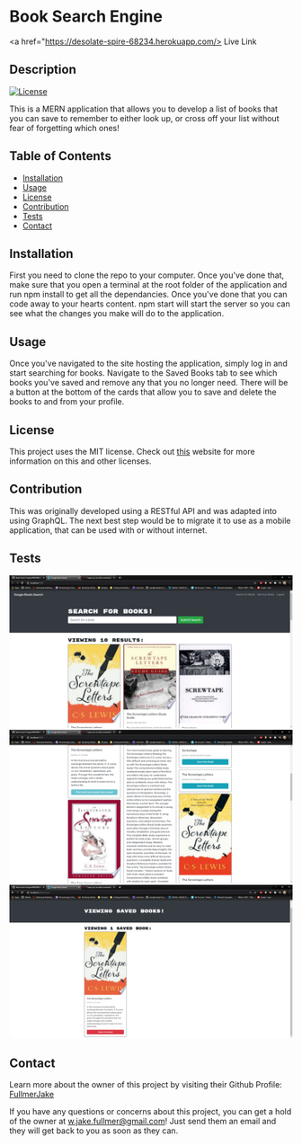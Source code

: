  # Book Search Engine

<a href="https://desolate-spire-68234.herokuapp.com/> Live Link </a>

  ## Description
  [![License](https://img.shields.io/badge/License-MIT-<Green>.svg)](https://shields.io/)

  This is a MERN application that allows you to develop a list of books that you can save to remember to either look up, or cross off your list without fear of forgetting which ones!

  ## Table of Contents
  * [Installation](#installation)
  * [Usage](#usage)
  * [License](#license)
  * [Contribution](#contribution)
  * [Tests](#tests)
  * [Contact](#contact)

  ## Installation
  First you need to clone the repo to your computer. Once you've done that, make sure that you open a terminal at the root folder of the application and run npm install to get all the dependancies. Once you've done that you can code away to your hearts content. npm start will start the server so you can see what the changes you make will do to the application. 

  ## Usage
  Once you've navigated to the site hosting the application, simply log in and start searching for books. Navigate to the Saved Books tab to see which books you've saved and remove any that you no longer need. There will be a button at the bottom of the cards that allow you to save and delete the books to and from your profile. 

  ## License
  This project uses the MIT license. Check out <a href="https://choosealicense.com">this</a> website for more information on this and other licenses. 

  ## Contribution
  This was originally developed using a RESTful API and was adapted into using GraphQL. The next best step would be to migrate it to use as a mobile application, that can be used with or without internet. 

  ## Tests
  ![Demo1](screenshot1.png)
  ![Demo2](screenshot2.png)
  ![Demo3](screenshot3.png)

  
  ## Contact
  Learn more about the owner of this project by visiting their Github Profile: <a href=https://github.com/FullmerJake>FullmerJake</a>

  If you have any questions or concerns about this project, you can get a hold of the owner at w.jake.fullmer@gmail.com! Just send them an email and they will get back to you as soon as they can. 
